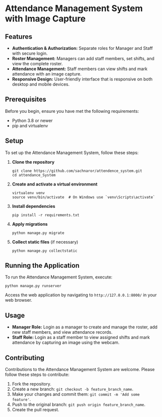 
# Attendance Management System with Image Capture


## Features

- **Authentication & Authorization:** Separate roles for Manager and Staff with secure login.
- **Roster Management:** Managers can add staff members, set shifts, and view the complete roster.
- **Attendance Management:** Staff members can view shifts and mark attendance with an image capture.
- **Responsive Design:** User-friendly interface that is responsive on both desktop and mobile devices.

## Prerequisites

Before you begin, ensure you have met the following requirements:

- Python 3.8 or newer
- pip and virtualenv

## Setup

To set up the Attendance Management System, follow these steps:

1. **Clone the repository**

   ```
   git clone https://github.com/sachnaror/attendence_system.git
   cd attendance_System
   ```

2. **Create and activate a virtual environment**

   ```
   virtualenv venv
   source venv/bin/activate  # On Windows use `venv\Scripts\activate`
   ```

3. **Install dependencies**

   ```
   pip install -r requirements.txt
   ```

4. **Apply migrations**

   ```
   python manage.py migrate
   ```

5. **Collect static files** (if necessary)

   ```
   python manage.py collectstatic
   ```

## Running the Application

To run the Attendance Management System, execute:

```
python manage.py runserver
```

Access the web application by navigating to `http://127.0.0.1:8000/` in your web browser.

## Usage

- **Manager Role:** Login as a manager to create and manage the roster, add new staff members, and view attendance records.
- **Staff Role:** Login as a staff member to view assigned shifts and mark attendance by capturing an image using the webcam.

## Contributing

Contributions to the Attendance Management System are welcome. Please follow these steps to contribute:

1. Fork the repository.
2. Create a new branch: `git checkout -b feature_branch_name`.
3. Make your changes and commit them: `git commit -m 'Add some feature'`.
4. Push to the original branch: `git push origin feature_branch_name`.
5. Create the pull request.
